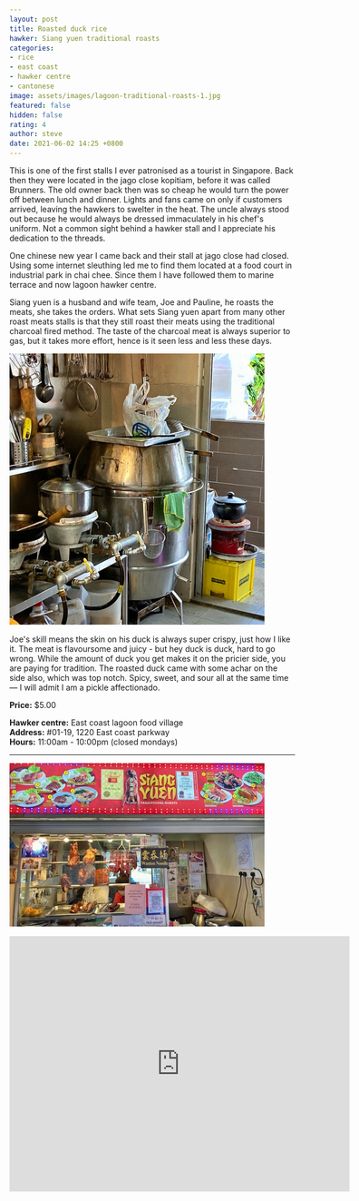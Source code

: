 ```yaml
---
layout: post
title: Roasted duck rice
hawker: Siang yuen traditional roasts
categories:
- rice
- east coast
- hawker centre
- cantonese
image: assets/images/lagoon-traditional-roasts-1.jpg
featured: false
hidden: false
rating: 4
author: steve
date: 2021-06-02 14:25 +0800
---
```

This is one of the first stalls I ever patronised as a tourist in Singapore. Back then they were located in the jago close kopitiam, before it was called Brunners. The old owner back then was so cheap he would turn the power off between lunch and dinner. Lights and fans came on only if customers arrived, leaving the hawkers to swelter in the heat. The uncle always stood out because he would always be dressed immaculately in his chef's uniform. Not a common sight behind a hawker stall and I appreciate his dedication to the threads.

One chinese new year I came back and their stall at jago close had closed. Using some internet sleuthing led me to find them located at a food court in industrial park in chai chee. Since them I have followed them to marine terrace and now lagoon hawker centre.

Siang yuen is a husband and wife team, Joe and Pauline, he roasts the meats, she takes the orders. What sets Siang yuen apart from many other roast meats stalls is that they still roast their meats using the traditional charcoal fired method. The taste of the charcoal meat is always superior to gas, but it takes more effort, hence is it seen less and less these days.

![Charcoal cooker](/assets/images/lagoon-traditional-roasts-3.jpg "Charcoal cooker")

Joe's skill means the skin on his duck is always super crispy, just how I like it. The meat is flavoursome and juicy - but hey duck is duck, hard to go wrong. While the amount of duck you get makes it on the pricier side, you are paying for tradition. The roasted duck came with some achar on the side also, which was top notch. Spicy, sweet, and sour all at the same time — I will admit I am a pickle affectionado.

**Price:** $5.00  

**Hawker centre:** East coast lagoon food village  
**Address:** #01-19, 1220 East coast parkway  
**Hours:** 11:00am - 10:00pm (closed mondays)

***  

![Siang yuen traditional roasts](/assets/images/lagoon-traditional-roasts-2.jpg "Siang yuen traditional roasts")

<iframe src="https://www.google.com/maps/embed?pb=!1m18!1m12!1m3!1d3988.78049912728!2d103.93275511475396!3d1.3068680990468287!2m3!1f0!2f0!3f0!3m2!1i1024!2i768!4f13.1!3m3!1m2!1s0x31da18764013f43b%3A0x6cfef20f595a57b0!2sEast%20Coast%20Lagoon%20Food%20Village!5e0!3m2!1sen!2ssg!4v1567135621194!5m2!1sen!2ssg" width="600" height="450" frameborder="0" style="border:0;" allowfullscreen=""></iframe>

